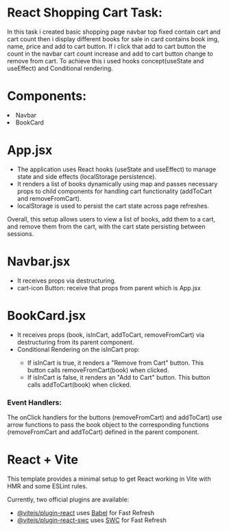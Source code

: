 # React Shopping Cart Task:

In this task i created basic shopping page navbar top fixed contain cart and cart count then i display different books for sale in card contains book img, name, price and add to cart button. If i click that add to cart button the count in the navbar cart count increase and add to cart button change to remove from cart. To achieve this i used hooks concept(useState and useEffect) and Conditional rendering.

# Components:
<ul></ul>
<li>
  Navbar
</li>
<li>
    BookCard
</li>
</ul>

# App.jsx
<ul>
<li>The application uses React hooks (useState and useEffect) to manage state and side effects (localStorage persistence).</li>
<li>It renders a list of books dynamically using map and passes necessary props to child components for handling cart functionality (addToCart and removeFromCart).</li>
<li>localStorage is used to persist the cart state across page refreshes.</li>
</ul>
Overall, this setup allows users to view a list of books, add them to a cart, and remove them from the cart, with the cart state persisting between sessions.

# Navbar.jsx

<ul>
  <li>
    It receives props via destructuring.
  </li>
  <li>
    cart-icon Button: receive that props from parent which is App.jsx
  </li>
</ul>

# BookCard.jsx
<ul>
  <li>It receives props (book, isInCart, addToCart, removeFromCart) via destructuring from its parent component.</li>
  <li>Conditional Rendering on the isInCart prop:</li>
  <ul>
    <li>If isInCart is true, it renders a "Remove from Cart" button. This button calls removeFromCart(book) when clicked.</li>
    <li>If isInCart is false, it renders an "Add to Cart" button. This button calls addToCart(book) when clicked.</li>
  </ul>
</ul>

### Event Handlers:

The onClick handlers for the buttons (removeFromCart) and addToCart) use arrow functions to pass the book object to the corresponding functions (removeFromCart and addToCart) defined in the parent component.


# React + Vite

This template provides a minimal setup to get React working in Vite with HMR and some ESLint rules.

Currently, two official plugins are available:

- [@vitejs/plugin-react](https://github.com/vitejs/vite-plugin-react/blob/main/packages/plugin-react/README.md) uses [Babel](https://babeljs.io/) for Fast Refresh
- [@vitejs/plugin-react-swc](https://github.com/vitejs/vite-plugin-react-swc) uses [SWC](https://swc.rs/) for Fast Refresh
